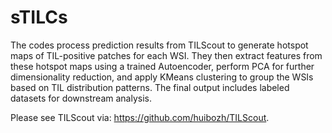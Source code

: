 sTILCs
===
The codes process prediction results from TILScout to generate hotspot maps of TIL-positive patches for each WSI. They then extract features from these hotspot maps using a trained Autoencoder, perform PCA for further dimensionality reduction, and apply KMeans clustering to group the WSIs based on TIL distribution patterns. The final output includes labeled datasets for downstream analysis.

Please see TILScout via: https://github.com/huibozh/TILScout.

